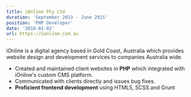 ```yaml
---
title: iOnline Pty Ltd
duration: 'September 2013 - June 2015'
position: 'PHP Developer'
date: '2018-01-02'
url: https://ionline.com.au
---
```

iOnline is a digital agency based in Gold Coast, Australia which provides website design and development services to companies Australia wide.

* Created and maintained client websites in <strong>PHP</strong> which integrated with iOnline's custom CMS platform.
* Communicated with clients directly and issues bug fixes.
* <strong>Proficient frontend development</strong> using HTML5, SCSS and Grunt
